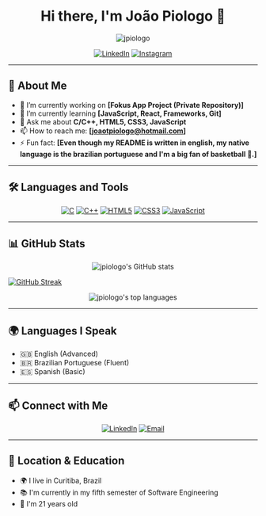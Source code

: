 <h1 align="center">Hi there, I'm João Piologo 👋</h1>

<p align="center">
  <img src="https://komarev.com/ghpvc/?username=jpiologo&label=Profile%20views&color=0e75b6&style=flat" alt="jpiologo" />
</p>

<p align="center">
  <a href="https://www.linkedin.com/in/jo%C3%A3o-piologo-85ba9a226/"><img src="https://img.shields.io/badge/-LinkedIn-blue?style=flat&logo=linkedin" alt="LinkedIn"></a>
  <a href="https://instagram.com/jpiologo"><img src="https://img.shields.io/badge/-Instagram-E4405F?style=flat&logo=instagram&logoColor=white" alt="Instagram"></a>
</p>

---

## 🚀 About Me

- 🔭 I’m currently working on **[Fokus App Project (Private Repository)]**
- 🌱 I’m currently learning **[JavaScript, React, Frameworks, Git]**
- 💬 Ask me about **C/C++, HTML5, CSS3, JavaScript**
- 📫 How to reach me: **[joaotpiologo@hotmail.com]**
- ⚡ Fun fact: **[Even though my README is written in english, my native language is the brazilian portuguese and I'm a big fan of basketball 🏀.]**

---

## 🛠️ Languages and Tools

<p align="center">
  <a href="https://www.cprogramming.com/" target="_blank"><img src="https://img.shields.io/badge/C-00599C?style=flat&logo=c&logoColor=white" alt="C"></a>
  <a href="https://isocpp.org/" target="_blank"><img src="https://img.shields.io/badge/C%2B%2B-00599C?style=flat&logo=c%2B%2B&logoColor=white" alt="C++"></a>
  <a href="https://developer.mozilla.org/en-US/docs/Web/HTML" target="_blank"><img src="https://img.shields.io/badge/HTML5-E34F26?style=flat&logo=html5&logoColor=white" alt="HTML5"></a>
  <a href="https://developer.mozilla.org/en-US/docs/Web/CSS" target="_blank"><img src="https://img.shields.io/badge/CSS3-1572B6?style=flat&logo=css3&logoColor=white" alt="CSS3"></a>
  <a href="https://developer.mozilla.org/en-US/docs/Web/JavaScript" target="_blank"><img src="https://img.shields.io/badge/JavaScript-F7DF1E?style=flat&logo=javascript&logoColor=black" alt="JavaScript"></a>
</p>

---

## 📊 GitHub Stats

<p align="center">
  <img src="https://github-readme-stats.vercel.app/api?username=jpiologo&show_icons=true&theme=radical" alt="jpiologo's GitHub stats">
</p>

<a href="https://git.io/streak-stats"><img src="https://streak-stats.demolab.com?user=jpiologo&theme=radical" alt="GitHub Streak" /></a>

<p align="center">
  <img src="https://github-readme-stats.vercel.app/api/top-langs/?username=jpiologo&layout=compact&theme=radical" alt="jpiologo's top languages">
</p>

---

## 🌍 Languages I Speak

- 🇬🇧 English (Advanced)
- 🇧🇷 Brazilian Portuguese (Fluent)
- 🇪🇸 Spanish (Basic)

---

## 📫 Connect with Me

<p align="center">
  <a href="https://www.linkedin.com/in/jo%C3%A3o-piologo-85ba9a226/"><img src="https://img.shields.io/badge/LinkedIn-0077B5?style=flat&logo=linkedin&logoColor=white" alt="LinkedIn"></a>
  <a href="mailto:joaotpiologo@hotmail.com"><img src="https://img.shields.io/badge/Email-D14836?style=flat&logo=gmail&logoColor=white" alt="Email"></a>
</p>

---

## 📍 Location & Education

- 🌍 I live in Curitiba, Brazil
- 📚 I'm currently in my fifth semester of Software Engineering
- 🎂 I'm 21 years old
